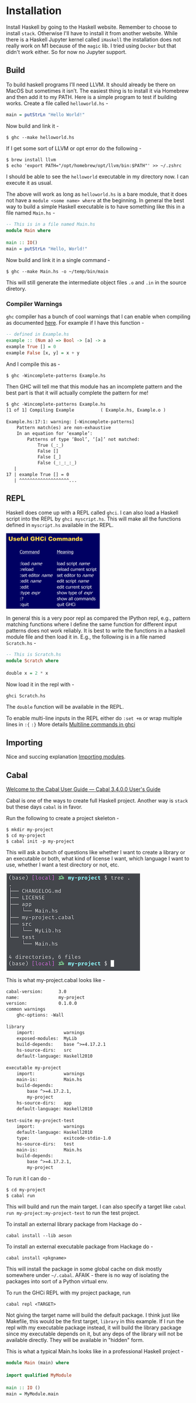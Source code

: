 # Installation

Install Haskell by going to the Haskell website. Remember to choose to install `stack`. Otherwise I'll have to install it from another website. While there is a Haskell Jupyter kernel called `iHaskell` the installation does not really work on M1 because of the `magic` lib. I tried using `Docker` but that didn't work either. So for now no Jupyter support.

## Build

To build haskell programs I’ll need LLVM. It should already be there on MacOS but sometimes it isn’t. The easiest thing is to install it via Homebrew and then add it to my PATH. Here is a simple program to test if building works. Create a file called `helloworld.hs` -

```haskell
main = putStrLn "Hello World!"
```

Now build and link it -

```
$ ghc --make helloworld.hs
```

If I get some sort of LLVM or opt error do the following -

```
$ brew install llvm
$ echo 'export PATH="/opt/homebrew/opt/llvm/bin:$PATH"' >> ~/.zshrc
```

I should be able to see the `helloworld` executable in my directory now. I can execute it as usual.

The above will work as long as `helloworld.hs` is a bare module, that it does not have a `module <some name> where` at the beginning. In general the best way to build a simple Haskell executable is to have something like this in a file named `Main.hs` -

```haskell
-- This is in a file named Main.hs
module Main where

main :: IO()
main = putStrLn "Hello, World!"
```

Now build and link it in a single command -

```shell
$ ghc --make Main.hs -o ~/temp/bin/main
```

This will still generate the intermediate object files `.o` and `.in` in the source diretory.

### Compiler Warnings

`ghc` compiler has a bunch of cool warnings that I can enable when compiling as documented [here](https://downloads.haskell.org/ghc/latest/docs/users_guide/using-warnings.html). For example if I have this function -

```haskell
-- defined in Example.hs
example :: (Num a) => Bool -> [a] -> a
example True [] = 0
example False [x, y] = x + y
```

And I compile this as -

```shell
$ ghc -Wincomplete-patterns Example.hs
```

Then GHC will tell me that this module has an incomplete pattern and the best part is that it will actually complete the pattern for me!

```shell
$ ghc -Wincomplete-patterns Example.hs
[1 of 1] Compiling Example          ( Example.hs, Example.o )

Example.hs:17:1: warning: [-Wincomplete-patterns]
    Pattern match(es) are non-exhaustive
    In an equation for ‘example’:
        Patterns of type ‘Bool’, ‘[a]’ not matched:
            True (_:_)
            False []
            False [_]
            False (_:_:_:_)
   |
17 | example True [] = 0
   | ^^^^^^^^^^^^^^^^^^^...
```

## REPL

Haskell does come up with a REPL called `ghci`. I can also load a Haskell script into the REPL by `ghci myscript.hs`. This will make all the functions defined in `myscript.hs` available in the REPL.

<img src="./haskell_2.png" alt="ghci-commands" style="zoom:25%;" />

In general this is a very poor repl as compared the IPython repl, e.g., pattern matching functions where I define the same function for different input patterns does not work reliably. It is best to write the functions in a haskell module file and then load it in. E.g., the following is in a file named `Scratch.hs` -

```haskell
-- This is Scratch.hs
module Scratch where

double x = 2 * x
```

Now load it in the repl with -

```shell
ghci Scratch.hs
```

The `double` function will be available in the REPL.

To enable multi-line inputs in the REPL either do `:set +m` or wrap multiple lines in `:{` `:}` More details [Multiline commands in ghci](https://stackoverflow.com/questions/8443035/multi-line-commands-in-ghci)

## Importing

Nice and succing explanation [Importing modules](https://wiki.haskell.org/Import). 

## Cabal

[Welcome to the Cabal User Guide — Cabal 3.4.0.0 User's Guide](https://cabal.readthedocs.io/en/3.4/index.html)

Cabal is one of the ways to create full Haskell project. Another way is `stack` but these days `cabal` is in favor.

Run the following to create a project skeleton -

```shell
$ mkdir my-project
$ cd my-project
$ cabal init -p my-project
```

This will ask a bunch of questions like whether I want to create a library or an executable or both, what kind of license I want, which language I want to use, whether I want a test directory or not, etc.

![my-project](./my-project.png)

This is what my-project.cabal looks like -

```cabal
cabal-version:      3.0
name:               my-project
version:            0.1.0.0
common warnings
    ghc-options: -Wall

library
    import:           warnings
    exposed-modules:  MyLib
    build-depends:    base ^>=4.17.2.1
    hs-source-dirs:   src
    default-language: Haskell2010

executable my-project
    import:           warnings
    main-is:          Main.hs
    build-depends:
        base ^>=4.17.2.1,
        my-project
    hs-source-dirs:   app
    default-language: Haskell2010

test-suite my-project-test
    import:           warnings
    default-language: Haskell2010
    type:             exitcode-stdio-1.0
    hs-source-dirs:   test
    main-is:          Main.hs
    build-depends:
        base ^>=4.17.2.1,
        my-project
```

To run it I can do -

```shell
$ cd my-project
$ cabal run
```

This will build and run the main target. I can also specify a target like `cabal run my-project:my-project-test` to run the test project.

To install an external library package from Hackage do -

```shell
cabal install --lib aeson
```

To install an external executable package from Hackage do -

```shell
cabal install <pkgname>
```

This will install the package in some global cache on disk mostly somewhere under `~/.cabal`. AFAIK - there is no way of isolating the packages into sort of a Python virtual env.

To run the GHCi REPL with my project package, run 

```shell
cabal repl <TARGET>
```

Not giving the target name will build the default package. I think just like Makefile, this would be the first target, `library` in this example. If I run the repl with my executable package instead, it will build the library package since my executable depends on it, but any deps of the library will not be available directly. They will be available in "hidden" form.

This is what a typical Main.hs looks like in a professional Haskell project -

```haskell
module Main (main) where

import qualified MyModule

main :: IO ()
main = MyModule.main
```

